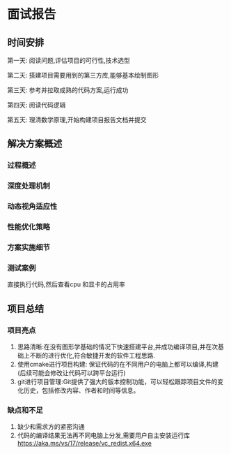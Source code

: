 # 面试报告

## 时间安排

第一天: 阅读问题,评估项目的可行性,技术选型

第二天: 搭建项目需要用到的第三方库,能够基本绘制图形

第三天: 参考并拉取成熟的代码方案,运行成功

第四天: 阅读代码逻辑

第五天: 理清数学原理,开始构建项目报告文档并提交

## 解决方案概述

### 过程概述

### 深度处理机制

### 动态视角适应性

### 性能优化策略

### 方案实施细节

### 测试案例

直接执行代码,然后查看cpu 和显卡的占用率

## 项目总结

### 项目亮点
1. 思路清晰:在没有图形学基础的情况下快速搭建平台,并成功编译项目,并在次基础上不断的进行优化,符合敏捷开发的软件工程思路.
2. 使用cmake进行项目构建: 保证代码的在不同用户的电脑上都可以编译,构建(后续可能会修改让代码可以跨平台运行)
3. git进行项目管理:Git提供了强大的版本控制功能，可以轻松跟踪项目文件的变化历史，包括修改内容、作者和时间等信息。

### 缺点和不足

1. 缺少和需求方的紧密沟通
2. 代码的编译结果无法再不同电脑上分发,需要用户自主安装运行库 https://aka.ms/vs/17/release/vc_redist.x64.exe

